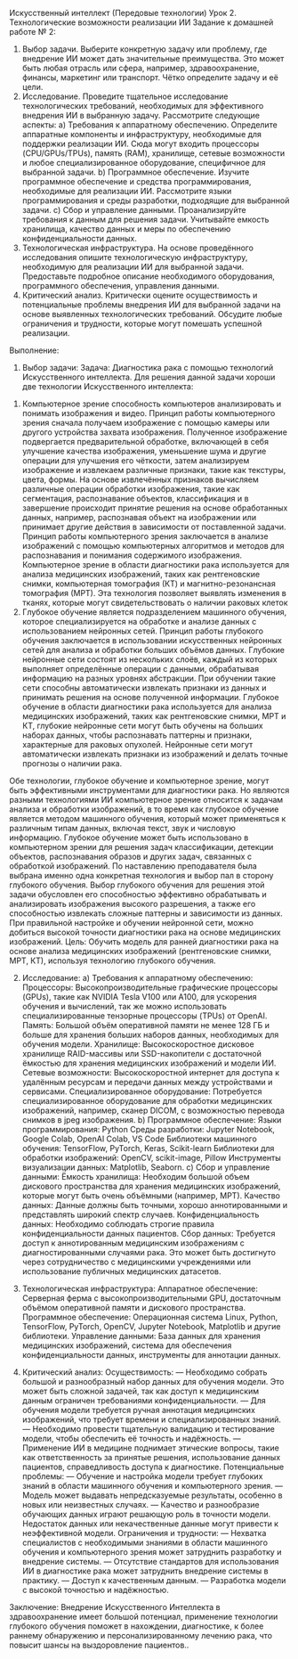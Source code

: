 Искусственный интеллект (Передовые технологии)
Урок 2. Технологические возможности реализации ИИ
Задание к домашней работе № 2:
1. Выбор задачи. Выберите конкретную задачу или проблему, где внедрение ИИ может дать значительные преимущества. Это может быть любая отрасль или сфера, например, здравоохранение, финансы, маркетинг или транспорт. Чётко определите задачу и её цели.
2. Исследование. Проведите тщательное исследование технологических требований, необходимых для эффективного внедрения ИИ в выбранную задачу. Рассмотрите следующие аспекты:
a) Требования к аппаратному обеспечению. Определите аппаратные компоненты и инфраструктуру, необходимые для поддержки реализации ИИ. Сюда могут входить процессоры (CPU/GPUs/TPUs), память (RAM), хранилище, сетевые возможности и любое специализированное оборудование, специфичное для выбранной задачи.
b) Программное обеспечение. Изучите программное обеспечение и средства программирования, необходимые для реализации ИИ. Рассмотрите языки программирования и среды разработки, подходящие для выбранной задачи.
c) Сбор и управление данными. Проанализируйте требования к данным для решения задачи. Учитывайте емкость хранилища, качество данных и меры по обеспечению конфиденциальности данных.
3. Технологическая инфраструктура. На основе проведённого исследования опишите технологическую инфраструктуру, необходимую для реализации ИИ для выбранной задачи. Предоставьте подробное описание необходимого оборудования, программного обеспечения, управления данными.
4. Критический анализ. Критически оцените осуществимость и потенциальные проблемы внедрения ИИ для выбранной задачи на основе выявленных технологических требований. Обсудите любые ограничения и трудности, которые могут помешать успешной реализации.

Выполнение:

1. Выбор задачи:
Задача: Диагностика рака с помощью технологий Искусственного интеллекта.
Для решения данной задачи хороши две технологии Искусственного интеллекта:
1) Компьютерное зрение способность компьютеров анализировать и понимать изображения и видео. Принцип работы компьютерного зрения сначала получаем изображение с помощью камеры или другого устройства захвата изображения. Полученное изображение подвергается предварительной обработке, включающей в себя улучшение качества изображения, уменьшение шума и другие операции для улучшения его чёткости, затем анализируем изображение и извлекаем различные признаки, такие как текстуры, цвета, формы. На основе извлечённых признаков вычисляем различные операции обработки изображения, такие как сегментация, распознавание объектов, классификация и в завершение происходит принятие решения на основе обработанных данных, например, распознавая объект на изображении или принимает другие действия в зависимости от поставленной задачи.
Принцип работы компьютерного зрения заключается в анализе изображений с помощью компьютерных алгоритмов и методов для распознавания и понимания содержимого изображения.
Компьютерное зрение в области диагностики рака используется для анализа медицинских изображений, таких как рентгеновские снимки, компьютерная томография (КТ) и магнитно-резонансная томография (МРТ). Эта технология позволяет выявлять изменения в тканях, которые могут свидетельствовать о наличии раковых клеток
2) Глубокое обучение является подразделением машинного обучения, которое специализируется на обработке и анализе данных с использованием нейронных сетей.
Принцип работы глубокого обучения заключается в использовании искусственных нейронных сетей для анализа и обработки больших объёмов данных. Глубокие нейронные сети состоят из нескольких слоёв, каждый из которых выполняет определённые операции с данными, обрабатывая информацию на разных уровнях абстракции. При обучении такие сети способны автоматически извлекать признаки из данных и принимать решения на основе полученной информации.
Глубокое обучение в области диагностики рака используется для анализа медицинских изображений, таких как рентгеновские снимки, МРТ и КТ, глубокие нейронные сети могут быть обучены на больших наборах данных, чтобы распознавать паттерны и признаки, характерные для раковых опухолей. Нейронные сети могут автоматически извлекать признаки из изображений и делать точные прогнозы о наличии рака.

Обе технологии, глубокое обучение и компьютерное зрение, могут быть эффективными инструментами для диагностики рака. Но являются разными технологиями ИИ компьютерное зрение относится к задачам анализа и обработки изображений, в то время как глубокое обучение является методом машинного обучения, который может применяться к различным типам данных, включая текст, звук и числовую информацию. Глубокое обучение может быть использовано в компьютерном зрении для решения задач классификации, детекции объектов, распознавания образов и других задач, связанных с обработкой изображений.
По наставлению преподавателя была выбрана именно одна конкретная технология и выбор пал в сторону глубокого обучения. Выбор глубокого обучения для решения этой задачи обусловлен его способностью эффективно обрабатывать и анализировать изображения высокого разрешения, а также его способностью извлекать сложные паттерны и зависимости из данных. При правильной настройке и обучении нейронной сети, можно добиться высокой точности диагностики рака на основе медицинских изображений.
Цель: 
Обучить модель для ранней диагностики рака на основе анализа медицинских изображений (рентгеновские снимки, МРТ, КТ), используя технологию глубокого обучения.


2. Исследование:
a) Требования к аппаратному обеспечению:
Процессоры:
Высокопроизводительные графические процессоры (GPUs), такие как NVIDIA Tesla V100 или A100, для ускорения обучения и вычислений, так же можно использовать специализированные тензорные процессоры (TPUs) от OpenAI.
Память: 
Большой объём оперативной памяти не менее 128 ГБ и больше для хранения больших наборов данных, необходимых для обучения модели.
Хранилище: 
Высокоскоростное дисковое хранилище RAID-массивы или SSD-накопители с достаточной ёмкостью для хранения медицинских изображений и модели ИИ.
Сетевые возможности: 
Высокоскоростной интернет для доступа к удалённым ресурсам и передачи данных между устройствами и сервисами.
Специализированное оборудование: 
Потребуется специализированное оборудование для обработки медицинских изображений, например, сканер DICOM, с возможностью перевода снимков в jpeg изображения.
b) Программное обеспечение:
Языки программирования: 
Python
Среды разработки: 
Jupyter Notebook, Google Colab, OpenAI Colab, VS Code
Библиотеки машинного обучения: 
TensorFlow, PyTorch, Keras, Scikit-learn
Библиотеки для обработки изображений:
OpenCV, scikit-image, Pillow
Инструменты визуализации данных: 
Matplotlib, Seaborn.
c) Сбор и управление данными:
Ёмкость хранилища: 
Необходим большой объем дискового пространства для хранения медицинских изображений, которые могут быть очень объёмными (например, МРТ).
Качество данных:
Данные должны быть точными, хорошо аннотированными и представлять широкий спектр случаев.
Конфиденциальность данных: 
Необходимо соблюдать строгие правила конфиденциальности данных пациентов.
Сбор данных: 
Требуется доступ к аннотированным медицинским изображениям с диагностированными случаями рака. Это может быть достигнуто через сотрудничество с медицинскими учреждениями или использование публичных медицинских датасетов.

3. Технологическая инфраструктура:
Аппаратное обеспечение: 
Серверная ферма с высокопроизводительными GPU, достаточным объёмом оперативной памяти и дискового пространства.
Программное обеспечение: 
Операционная система Linux, Python, TensorFlow, PyTorch, OpenCV, Jupyter Notebook, Matplotlib и другие библиотеки.
Управление данными: 
База данных для хранения медицинских изображений, система для обеспечения конфиденциальности данных, инструменты для аннотации данных.
4. Критический анализ:
Осуществимость:
— Необходимо собрать большой и разнообразный набор данных для обучения модели. Это может быть сложной задачей, так как доступ к медицинским данным ограничен требованиями конфиденциальности.
— Для обучения модели требуется ручная аннотация медицинских изображений, что требует времени и специализированных знаний.
— Необходимо провести тщательную валидацию и тестирование модели, чтобы обеспечить её точность и надёжность.
— Применение ИИ в медицине поднимает этические вопросы, такие как ответственность за принятые решения, использование данных пациентов, справедливость доступа к диагностике.
Потенциальные проблемы:
— Обучение и настройка модели требует глубоких знаний в области машинного обучения и компьютерного зрения.
— Модель может выдавать непредсказуемые результаты, особенно в новых или неизвестных случаях.
— Качество и разнообразие обучающих данных играют решающую роль в точности модели. Недостаток данных или некачественные данные могут привести к неэффективной модели.
Ограничения и трудности: 
— Нехватка специалистов с необходимыми знаниями в области машинного обучения и компьютерного зрения может затруднить разработку и внедрение системы.
— Отсутствие стандартов для использования ИИ в диагностике рака может затруднить внедрение системы в практику.
— Доступ к качественным данным.
— Разработка модели с высокой точностью и надёжностью.

Заключение:
     Внедрение Искусственного Интеллекта в здравоохранение имеет большой потенциал, применение технологии глубокого обучения поможет в нахождении, диагностике, к более раннему обнаружению и   персонализированному лечению рака, что повысит шансы на выздоровление пациентов..
